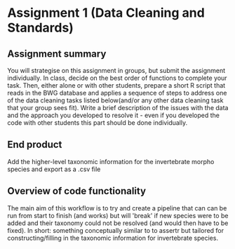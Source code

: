 # Assignment 1 (Data Cleaning and Standards)

## Assignment summary 

You will strategise on this assignment in groups, but submit the assignment individually.
In class, decide on the best order of functions to complete your task.  Then, either alone
or with other students, prepare a short R script that reads in the BWG database and applies
a sequence of steps to address one of the data cleaning tasks listed below(and/or any other
data cleaning task that your group sees fit). Write a brief description of the issues with
the data and the approach you developed to resolve it - even if you developed the code with
other students this part should be done individually.

## End product

Add the higher-level taxonomic information for the invertebrate morpho species and export
as a .csv file

## Overview of code functionality

The main aim of this workflow is to try and create a pipeline that can can be run from start
to finish (and works) but will 'break' if new species were to be added and their taxonomy
could not be resolved (and would then have to be fixed). In short: something conceptually
similar to to assertr but tailored for constructing/filling in the taxonomic information for
invertebrate species.

